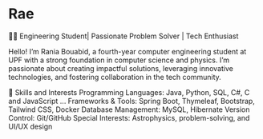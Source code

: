 # Rae
👩‍💻 Engineering Student| Passionate Problem Solver | Tech Enthusiast

Hello! I’m Rania Bouabid, a fourth-year computer engineering student at UPF with a strong foundation in computer science and physics. I’m passionate about creating impactful solutions, leveraging innovative technologies, and fostering collaboration in the tech community.

🌟 Skills and Interests
Programming Languages: Java, Python, SQL, C#, C and JavaScript ...
Frameworks & Tools: Spring Boot, Thymeleaf, Bootstrap, Tailwind CSS, Docker
Database Management: MySQL, Hibernate
Version Control: Git/GitHub
Special Interests: Astrophysics, problem-solving, and UI/UX design
